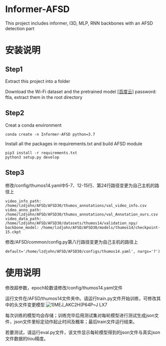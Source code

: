 # Informer-AFSD
This project includes informer, I3D, MLP, RNN backbones with an AFSD detection part

# 安装说明
## Step1
Extract this project into a folder

Download the Wi-Fi dataset and the pretrained model [\[百度云\]](https://pan.baidu.com/s/146T_QCo1HGUL895mCFt8HQ?pwd=ftla) password: ftla, extract them in the root directory


## Step2
Creat a conda environment
```shell script
conda create -n Informer-AFSD python=3.7
```
Install all the packages in requirements.txt and build AFSD module
```shell script
pip3 install -r requirements.txt
python3 setup.py develop
```
## Step3
修改/config/thumos14.yaml中5-7、12-15行、第24行路径变更为自己主机的路径上
```shell script
video_info_path: /home/lzdjohn/AFSD/AFSD30/thumos_annotations/val_video_info.csv
video_anno_path: /home/lzdjohn/AFSD/AFSD30/thumos_annotations/val_Annotation_ours.csv
video_data_path: /home/lzdjohn/AFSD/AFSD30/datasets/thumos14/validation_npy/
backbone_model: /home/lzdjohn/AFSD/AFSD30/models/thumos14/checkpoint-15.ckpt
```


修改/AFSD/common/config.py第八行路径变更为自己主机的路径上
```shell script
default='/home/lzdjohn/AFSD/AFSD30/configs/thumos14.yaml', nargs='?')
```


# 使用说明
修改超参数，epoch轮数请修改/config/thumos14.yaml文件

运行文件在/AFSD/thumos14文件夹中。请运行train.py文件开始训练，可修改其中的头文件变更模型
![1)MEJ_AKC2H(P64P~J LX7](https://user-images.githubusercontent.com/47667100/194705980-262a1f31-4572-4a7d-bacc-48397af851eb.png)

每次训练的模型均会存储；训练完毕后用测试集对每轮模型进行测试生成json文件，json文件里标定动作起止时间及概率；最后train文件运行结束。

若要测试，请运行eval.py文件，该文件显示每轮模型得到的json文件与真实json文件数据的tiou精度。
